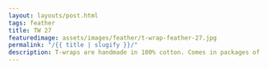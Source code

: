 ```yaml
---
layout: layouts/post.html
tags: feather
title: TW 27
featuredimage: assets/images/feather/t-wrap-feather-27.jpg
permalink: "/{{ title | slugify }}/"
description: T-wraps are handmade in 100% cotton. Comes in packages of 10 pieces of the same design. Probably the worlds best commercial for any Fun Park.
---
```

